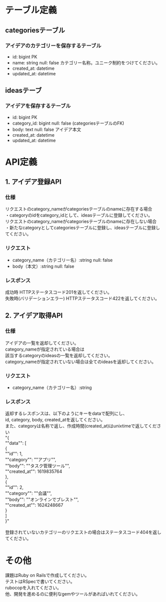 # テーブル定義
## categoriesテーブル
### アイデアのカテゴリーを保存するテーブル
- id: bigint PK
- name: string null: false カテゴリー名称。ユニーク制約をつけてください。
- created_at: datetime
- updated_at: datetime
## ideasテーブ 
### アイデアを保存するテーブル
- id: bigint PK
- category_id: bigint null: false (categoriesテーブルのFK)
- body: text null: false アイデア本文
- created_at: datetime
- updated_at: datetime
# API定義
## 1. アイデア登録API
### 仕様
リクエストのcategory_nameがcategoriesテーブルのnameに存在する場合<br>
・categoryのidをcategory_idとして、ideasテーブルに登録してください。<br>
リクエストのcategory_nameがcategoriesテーブルのnameに存在しない場合<br>
・新たなcategoryとしてcategoriesテーブルに登録し、ideasテーブルに登録してください。<br>
### リクエスト
* category_name（カテゴリー名）:string null: false
* body（本文）:string null: false
### レスポンス
成功時 HTTPステータスコード201を返してください。<br>
失敗時(バリデーションエラー) HTTPステータスコード422を返してください。
## 2. アイデア取得API
### 仕様
アイデアの一覧を返却してください。<br>
category_nameが指定されている場合は<br>
該当するcategoryのideasの一覧を返却してください。<br>
category_nameが指定されていない場合は全てのideasを返却してください。
### リクエスト
* category_name（カテゴリー名）:string<br>
### レスポンス
返却するレスポンスは、以下のようにキーをdataで配列にし、<br>
id, category, body, created_atを返してください。<br>
また、categoryは名称で返し、作成時間(created_at)はunixtimeで返してください<br>
"{<br>
""data"": [<br>
{<br>
""id"": 1,<br>
""category"": ""アプリ"",<br>
""body"": ""タスク管理ツール"",<br>
""created_at"": 1619835764<br>
},<br>
{<br>
""id"": 2,<br>
""category"": ""会議"",<br>
""body"": ""オンラインでブレスト"",<br>
""created_at"": 1624248667<br>
}<br>
]<br>
}"<br><br>
登録されていないカテゴリーのリクエストの場合はステータスコード404を返してください。<br>
# その他
課題はRuby on Railsで作成してください。<br>
テストはRSpecで書いてください。<br>
rubocopを入れてください。<br>
他、開発を進めるのに便利なgemやツールがあればいれてください。